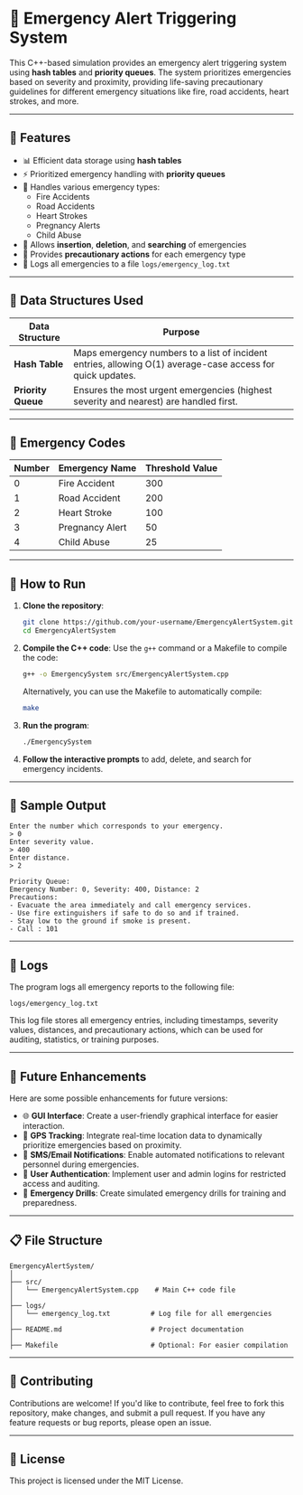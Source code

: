 # 🚨 Emergency Alert Triggering System

This C++-based simulation provides an emergency alert triggering system using **hash tables** and **priority queues**. The system prioritizes emergencies based on severity and proximity, providing life-saving precautionary guidelines for different emergency situations like fire, road accidents, heart strokes, and more.

---

## 📌 Features

- 📊 Efficient data storage using **hash tables**
- ⚡ Prioritized emergency handling with **priority queues**
- 🔔 Handles various emergency types:
  - Fire Accidents
  - Road Accidents
  - Heart Strokes
  - Pregnancy Alerts
  - Child Abuse
- 🔄 Allows **insertion**, **deletion**, and **searching** of emergencies
- 📝 Provides **precautionary actions** for each emergency type
- 📁 Logs all emergencies to a file `logs/emergency_log.txt`

---

## 🧱 Data Structures Used

| Data Structure | Purpose |
|----------------|---------|
| **Hash Table** | Maps emergency numbers to a list of incident entries, allowing O(1) average-case access for quick updates. |
| **Priority Queue** | Ensures the most urgent emergencies (highest severity and nearest) are handled first. |

---

## 📖 Emergency Codes

| Number | Emergency Name    | Threshold Value |
|--------|-------------------|-----------------|
| 0      | Fire Accident     | 300             |
| 1      | Road Accident     | 200             |
| 2      | Heart Stroke      | 100             |
| 3      | Pregnancy Alert   | 50              |
| 4      | Child Abuse       | 25              |

---

## 🚀 How to Run

1. **Clone the repository**:
   ```bash
   git clone https://github.com/your-username/EmergencyAlertSystem.git
   cd EmergencyAlertSystem


2. **Compile the C++ code**:
   Use the `g++` command or a Makefile to compile the code:

   ```bash
   g++ -o EmergencySystem src/EmergencyAlertSystem.cpp
   ```

   Alternatively, you can use the Makefile to automatically compile:

   ```bash
   make
   ```

3. **Run the program**:

   ```bash
   ./EmergencySystem
   ```

4. **Follow the interactive prompts** to add, delete, and search for emergency incidents.

---

## 🧪 Sample Output

```text
Enter the number which corresponds to your emergency.
> 0
Enter severity value.
> 400
Enter distance.
> 2

Priority Queue:
Emergency Number: 0, Severity: 400, Distance: 2
Precautions:
- Evacuate the area immediately and call emergency services.
- Use fire extinguishers if safe to do so and if trained.
- Stay low to the ground if smoke is present.
- Call : 101
```

---

## 📁 Logs

The program logs all emergency reports to the following file:

```
logs/emergency_log.txt
```

This log file stores all emergency entries, including timestamps, severity values, distances, and precautionary actions, which can be used for auditing, statistics, or training purposes.

---

## 🔐 Future Enhancements

Here are some possible enhancements for future versions:

* 🌐 **GUI Interface**: Create a user-friendly graphical interface for easier interaction.
* 📍 **GPS Tracking**: Integrate real-time location data to dynamically prioritize emergencies based on proximity.
* 📲 **SMS/Email Notifications**: Enable automated notifications to relevant personnel during emergencies.
* 👤 **User Authentication**: Implement user and admin logins for restricted access and auditing.
* 🎯 **Emergency Drills**: Create simulated emergency drills for training and preparedness.

---

## 📋 File Structure

```
EmergencyAlertSystem/
│
├── src/
│   └── EmergencyAlertSystem.cpp    # Main C++ code file
│
├── logs/
│   └── emergency_log.txt          # Log file for all emergencies
│
├── README.md                      # Project documentation
│
├── Makefile                       # Optional: For easier compilation
```

---

## 🤝 Contributing

Contributions are welcome! If you'd like to contribute, feel free to fork this repository, make changes, and submit a pull request. If you have any feature requests or bug reports, please open an issue.

---

## 📜 License

This project is licensed under the MIT License.


